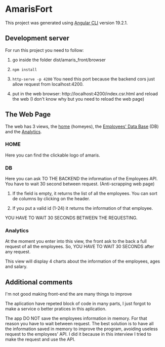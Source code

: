 # AmarisFort

This project was generated using [Angular CLI](https://github.com/angular/angular-cli) version 19.2.1.

## Development server

For run this project you need to follow:

1) go inside the folder dist/amaris_front/browser

2) ```npm install```

3) ``` http-serve -p 4200 ``` You need this port because the backend cors just allow request from localhost:4200.

4) put in the web browser: http://localhost:4200/index.csr.html and reload the web (I don't know why but you need to reload the web page)

## The Web Page

The web has 3 views, the [home](#home) (homeyes), the [Employees' Data Base](#db) (DB) and the [Analytics](#analytics).

### HOME

Here you can find the clickable logo of amaris.

### DB

Here you can ask TO THE BACKEND the information of the Employees API. You have to wait 30 second between request. (Anti-scrapping web page)

1) If the field is empty, it returns the list of all the employees. You can sort de columns by clicking on the header.

2) If you put a valid id (1-24) it returns the information of that employee.

YOU HAVE TO WAIT 30 SECONDS BETWEEN THE REQUESTING.

### Analytics

At the moment you enter into this view, the front ask to the back a full request of all the employees. So, YOU HAVE TO WAIT 30 SECONDS after any request.

This view will display 4 charts about the information of the employees, ages and salary. 

## Additional comments

I'm not good making front-end the are many things to improve

The aplication have repeted block of code in many parts, I just forgot to make a service o better pratices in this aplication.

The app DO NOT save the employees information in memory. For that reason you have to wait between request. The best solution is to have all the information saved in memory to improve the program, avoiding useless request to the employees' API. I did it because in this interview I tried to make the request and use the API.